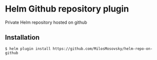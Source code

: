 # Helm Github repository plugin

Private Helm repository hosted on github


## Installation

```
$ helm plugin install https://github.com/MilosMosovsky/helm-repo-on-github
```
